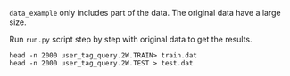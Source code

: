`data_example` only includes part of the data. The original data have a large size. 

Run `run.py` script step by step with original data to get the results. 

```
head -n 2000 user_tag_query.2W.TRAIN> train.dat
head -n 2000 user_tag_query.2W.TEST > test.dat
```